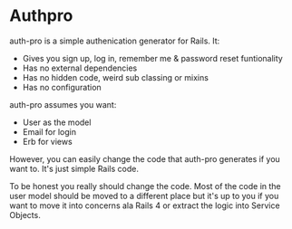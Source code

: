 # Authpro

auth-pro is a simple authenication generator for Rails. It:

* Gives you sign up, log in, remember me & password reset funtionality
* Has no external dependencies
* Has no hidden code, weird sub classing or mixins
* Has no configuration

auth-pro assumes you want:

* User as the model
* Email for login
* Erb for views

However, you can easily change the code that auth-pro generates if you want to. It's just simple Rails code.

To be honest you really should change the code. Most of the code in the user model should be moved to a different place but it's 
up to you if you want to move it into concerns ala Rails 4 or extract the logic into Service Objects.